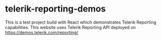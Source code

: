 # telerik-reporting-demos

 This is a test project build with React which demonstrates Telerik Reporting capabilities.
 This website uses Telerik Reporting API deployed on https://demos.telerik.com/reporting/
